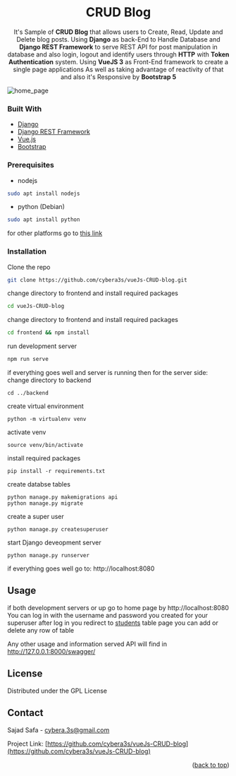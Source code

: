 <div id="top"></div>

<div align="center">
  <h1 align="center">CRUD Blog</h1>

  <p align="center">
It's Sample of <b>CRUD Blog</b> that allows users to Create, Read, Update and Delete blog posts. 
Using <b>Django</b> as back-End to Handle Database and <b>Django REST Framework</b> to serve REST API for post manipulation in database and also login, logout and identify users through <b>HTTP</b>  with <b>Token Authentication</b>  system. Using <b>VueJS 3</b> as Front-End framework to create a single page applications As well as taking advantage of reactivity of that and also it's Responsive by <b>Bootstrap 5</b>
  
  </p>
</div>
<div>
	<img src="https://user-images.githubusercontent.com/74768669/169647855-840dd9cc-668c-4553-8e74-8b3b3572b3b5.png" alt="home_page" >
</div>

### Built With
 * [Django](https://www.djangoproject.com/)
 * [Django REST Framework](https://www.django-rest-framework.org/)
* [Vue.js](https://vuejs.org/)
* [Bootstrap](https://getbootstrap.com)


### Prerequisites

 * nodejs
  ```sh
  sudo apt install nodejs
  ```
 * python (Debian)
  ```sh
  sudo apt install python
  ```
for other platforms go to  [this link](https://www.python.org/downloads/)
### Installation

Clone the repo
   ```sh
   git clone https://github.com/cybera3s/vueJs-CRUD-blog.git
   ```
change directory to frontend and install required packages
   ```sh
   cd vueJs-CRUD-blog
   ```
change directory to frontend and install required packages
   ```sh
   cd frontend && npm install
   ```
run development server
   ```sh
   npm run serve
   ```
if everything goes well and server is running then for the server side: 
 change directory to backend 
	 
    cd ../backend
create virtual environment 

    python -m virtualenv venv
  activate venv
  

    source venv/bin/activate

install required packages

    pip install -r requirements.txt
create databse tables

    python manage.py makemigrations api
    python manage.py migrate
create a super user

    python manage.py createsuperuser

start Django deveopment server

    python manage.py runserver

if everything goes well go to:   http://localhost:8080
 


<!-- USAGE EXAMPLES -->
## Usage

if both development servers or up go to home page by
 http://localhost:8080
You can log in with the username and password you created for your superuser
after log in you redirect to [students](http://localhost:8080/students) table page you can add or delete any row of table

Any other usage and information served API will find in http://127.0.0.1:8000/swagger/

<!-- LICENSE -->
## License

Distributed under the GPL License




<!-- CONTACT -->
## Contact

Sajad Safa - cybera.3s@gmail.com

Project Link: [https://github.com/cybera3s/vueJs-CRUD-blog](https://github.com/cybera3s/vueJs-CRUD-blog)

<p align="right">(<a href="#top">back to top</a>)</p>

<!-- MARKDOWN LINKS & IMAGES -->
<!-- https://www.markdownguide.org/basic-syntax/#reference-style-links -->
[contributors-shield]: https://img.shields.io/github/contributors/cybera3s/vueJs-CRUD-blog.svg?style=for-the-badge
[contributors-url]: https://github.com/cybera3s/vueJs-CRUD-blog/graphs/contributors
[forks-shield]: https://img.shields.io/github/forks/cybera3s/vueJs-CRUD-blog.svg?style=for-the-badge
[forks-url]: https://github.com/cybera3s/vueJs-CRUD-blog/network/members
[stars-shield]: https://img.shields.io/github/stars/cybera3s/vueJs-CRUD-blog.svg?style=for-the-badge
[stars-url]: https://github.com/cybera3s/vueJs-CRUD-blog/stargazers
[issues-shield]: https://img.shields.io/github/issues/cybera3s/vueJs-CRUD-blog.svg?style=for-the-badge
[issues-url]: https://github.com/cybera3s/vueJs-CRUD-blog/issues
[license-shield]: https://img.shields.io/github/license/cybera3s/vueJs-CRUD-blog.svg?style=for-the-badge
[license-url]: https://github.com/cybera3s/vueJs-CRUD-blog/blob/master/LICENSE.txt
[linkedin-shield]: https://img.shields.io/badge/-LinkedIn-black.svg?style=for-the-badge&logo=linkedin&colorB=555
[linkedin-url]: https://www.linkedin.com/in/cybera3s
[product-screenshot]: images/screenshot.png
